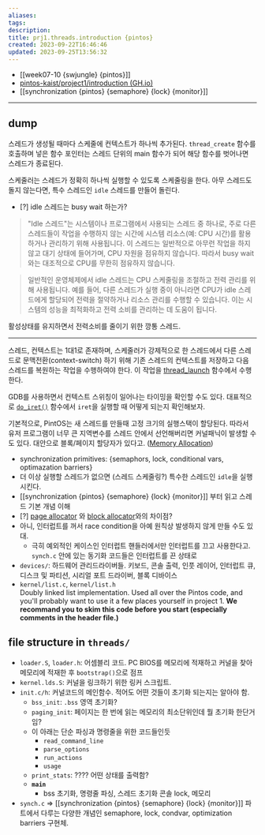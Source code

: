 ```yaml
---
aliases: 
tags: 
description:
title: prj1.threads.introduction {pintos}
created: 2023-09-22T16:46:46
updated: 2023-09-25T13:56:32
---
```

- [[week07-10 {swjungle} {pintos}]]
- [pintos-kaist/project1/introduction (GH.io)](https://casys-kaist.github.io/pintos-kaist/project1/introduction.html)  
- [[synchronization {pintos} {semaphore} {lock} {monitor}]]
___

## dump

스레드가 생성될 때마다 스케줄에 컨텍스트가 하나씩 추가된다. `thread_create` 함수를 호출하며 넣은 함수 포인터는 스레드 단위의 main 함수가 되어 해당 함수를 벗어나면 스레드가 종료된다.

스케줄러는 스레드가 정확히 하나씩 실행할 수 있도록 스케줄링을 한다. 아무 스레드도 돌지 않는다면, 특수 스레드인 `idle` 스레드를 만들어 돌린다.

- [?] idle 스레드는 busy wait 하는가?

> "Idle 스레드"는 시스템이나 프로그램에서 사용되는 스레드 중 하나로, 주로 다른 스레드들이 작업을 수행하지 않는 시간에 시스템 리소스(예: CPU 시간)를 활용하거나 관리하기 위해 사용됩니다. 이 스레드는 일반적으로 아무런 작업을 하지 않고 대기 상태에 들어가며, CPU 자원을 점유하지 않습니다. 따라서 busy wait와는 대조적으로 CPU를 무한히 점유하지 않습니다.

> 일반적인 운영체제에서 idle 스레드는 CPU 스케줄링을 조절하고 전력 관리를 위해 사용됩니다. 예를 들어, 다른 스레드가 실행 중이 아니라면 CPU가 idle 스레드에게 할당되어 전력을 절약하거나 리소스 관리를 수행할 수 있습니다. 이는 시스템의 성능을 최적화하고 전력 소비를 관리하는 데 도움이 됩니다.

활성상태를 유지하면서 전력소비를 줄이기 위한 깡통 스레드.
___

스레드, 컨텍스트는 1대1로 존재하며, 스케줄러가 강제적으로 한 스레드에서 다른 스레드로 문맥전환(context-switch) 하기 위해 기존 스레드의 컨텍스트를 저장하고 다음 스레드를 복원하는 작업을 수행하여야 한다. 이 작업을 [thread_launch](../threads/thread.c#thread_launch) 함수에서 수행한다.

GDB를 사용하면서 컨텍스트 스위칭이 일어나는 타이밍을 확인할 수도 있다. 대표적으로 [`do_iret()`](../threads/thread.c#do_iret) 함수에서 `iret`을 실행할 때 어떻게 되는지 확인해보자.

기본적으로, PintOS는 새 스레드를 만들때 고정 크기의 실행스택이 할당된다. 따라서 유저 프로그램이 너무 큰 지역변수를 스레드 안에서 선언해버리면 커널패닉이 발생할 수도 있다. 대안으로 블록/페이지 할당자가 있다고. ([Memory Allocation](https://casys-kaist.github.io/pintos-kaist/appendix/memory_allocation.html))

- synchronization primitives: {semaphors, lock, conditional vars, optimazation barriers}
- 더 이상 실행할 스레드가 없으면 (스레드 스케줄링?) 특수한 스레드인 `idle`을 실행시킨다.
- [[synchronization {pintos} {semaphore} {lock} {monitor}]] 부터 읽고 스레드 기본 개념 이해
- [?] [page allocator](https://casys-kaist.github.io/pintos-kaist/appendix/memory_allocation.html#Page%20Allocator) 와 [block allocator](https://casys-kaist.github.io/pintos-kaist/appendix/memory_allocation.html#Block%20Allocator)와의 차이점?
- 아니, 인터럽트를 꺼서 race condition을 아예 원칙상 발생하지 않게 만들 수도 있대.
	- 극히 예외적인 케이스인 인터럽트 핸들러에서만 인터럽트를 끄고 사용한다고. `synch.c` 안에 있는 동기화 코드들은 인터럽트를 끈 상태로 
- `devices/`: 하드웨어 관리드라이버들. 키보드, 콘솔 출력, 인풋 레이어, 인터럽트 큐, 디스크 및 파티션, 시리얼 포트 드라이버, 블록 디바이스
- `kernel/list.c`, `kernel/list.h`  
    Doubly linked list implementation. Used all over the Pintos code, and you'll probably want to use it a few places yourself in project 1. **We recommand you to skim this code before you start (especially comments in the header file.)**

## file structure in `threads/`

- `loader.S`, `loader.h`: 어셈블리 코드. PC BIOS를 메모리에 적재하고 커널을 찾아 메모리에 적재한 후 `bootstrap()`으로 점프
- `kernel.lds.S`: 커널을 링크하기 위한 링커 스크립트. 
- `init.c/h`: 커널코드의 메인함수. 적어도 어떤 것들이 초기화 되는지는 알아야 함.
	- `bss_init`: `.bss` 영역 초기화?
	- `paging_init`: 페이지는 한 번에 읽는 메모리의 최소단위인데 뭘 초기화 한단거임?
	- 이 아래는 단순 파싱과 명령줄을 위한 코드들인듯
		- `read_command_line`
		- `parse_options`
		- `run_actions`
		- `usage`
	- `print_stats`: ???? 어떤 상태를 출력함?
	- **`main`**
		- bss 초기화, 명령줄 파싱, 스레드 초기화 콘솔 lock, 메모리
- `synch.c` => [[synchronization {pintos} {semaphore} {lock} {monitor}]] 파트에서 다루는 다양한 개념인 semaphore, lock, condvar, optimization barriers 구현체. 
